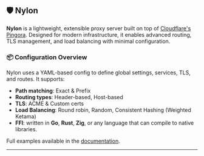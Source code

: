 ## 🛡️ Nylon

**Nylon** is a lightweight, extensible proxy server built on top of [Cloudflare's Pingora](https://github.com/cloudflare/pingora). Designed for modern infrastructure, it enables advanced routing, TLS management, and load balancing with minimal configuration.

### 📦 Configuration Overview

Nylon uses a YAML-based config to define global settings, services, TLS, and routes. It supports:

- **Path matching**: Exact & Prefix
- **Routing types**: Header-based, Host-based
- **TLS**: ACME & Custom certs
- **Load Balancing**: Round robin, Random, Consistent Hashing (Weighted Ketama)
- **FFI**: written in **Go**, **Rust**, **Zig**, or any language that can compile to native libraries.

Full examples available in the [documentation](https://nylon.assetsart.com).

---
